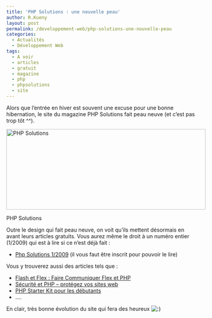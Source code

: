 ```yaml
---
title: 'PHP Solutions : une nouvelle peau'
author: R.Kueny
layout: post
permalink: /developpement-web/php-solutions-une-nouvelle-peau
categories:
  - Actualités
  - Développement Web
tags:
  - A voir
  - articles
  - gratuit
  - magazine
  - php
  - phpsolutions
  - site
---
```

Alors que l&rsquo;entrée en hiver est souvent une excuse pour une bonne hibernation, le site du magazine PHP Solutions fait peau neuve (et c&rsquo;est pas trop tôt ^^).

<div id="attachment_538" style="width: 536px" class="wp-caption aligncenter">
  <img class="size-full wp-image-538" title="phpsolutions" src="http://rkueny.fr/wp-content/uploads/2009/10/phpsolutions.png" alt="PHP Solutions" width="526" height="213" />
  
  <p class="wp-caption-text">
    PHP Solutions
  </p>
</div>

Outre le design qui fait peau neuve, on voit qu&rsquo;ils mettent désormais en avant leurs articles gratuits. Vous aurez même le droit à un numéro entier (1/2009) qui est à lire si ce n&rsquo;est déjà fait :

  * <a href="http://phpsolmag.org/fr/magazine/article" target="_blank">Php Solutions 1/2009</a> (il vous faut être inscrit pour pouvoir le lire)

Vous y trouverez aussi des articles tels que :

  * [Flash et Flex : Faire Communiquer Flex et PHP][1]
  * [Sécurité et PHP &#8211; protégez vos sites web][2]
  * [PHP Starter Kit pour les débutants][3]
  * &#8230;.

En clair, très bonne évolution du site qui fera des heureux <img src="http://rkueny.fr/wp-includes/images/smilies/icon_smile.gif" alt=":)" class="wp-smiley" />

 [1]: http://phpsolmag.org/fr/magazine/911-flash-et-flex-faire-communiquer-flex-et-php
 [2]: http://phpsolmag.org/fr/magazine/884-securite-et-php-protegez-vos-sites-web
 [3]: http://phpsolmag.org/fr/magazine/630-php-starter-kit-font-color-red-pour-les-debutants-font